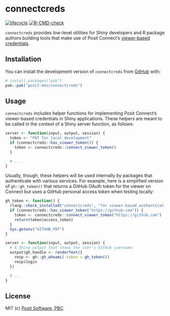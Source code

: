 
<!-- README.md is generated from README.Rmd. Please edit that file -->

# connectcreds

<!-- badges: start -->

[![lifecycle](https://img.shields.io/badge/lifecycle-experimental-orange.svg)](https://lifecycle.r-lib.org/articles/stages.html)
[![R-CMD-check](https://github.com/posit-dev/connectcreds/actions/workflows/R-CMD-check.yaml/badge.svg)](https://github.com/posit-dev/connectcreds/actions/workflows/R-CMD-check.yaml)
<!-- badges: end -->

`connectcreds` provides low-level utilities for Shiny developers and R
package authors building tools that make use of Posit Connect’s
[viewer-based
credentials](https://docs.posit.co/connect/admin/integrations/oauth-integrations/).

## Installation

You can install the development version of `connectcreds` from
[GitHub](https://github.com/) with:

``` r
# install.packages("pak")
pak::pak("posit-dev/connectcreds")
```

## Usage

`connectcreds` includes helper functions for implementing Posit
Connect’s viewer-based credentials in Shiny applications. These helpers
are meant to be called in the context of a Shiny server function, as
follows:

``` r
server <- function(input, output, session) {
  token <- "PAT for local development"
  if (connectcreds::has_viewer_token()) {
    token <- connectcreds::connect_viewer_token()
  }

  # ...
}
```

Usually, though, these helpers will be used internally by packages that
authenticate with various services. For example, here is a simplified
version of `gh::gh_token()` that returns a GitHub OAuth token for the
viewer on Connect but uses a GitHub personal access token when testing
locally:

``` r
gh_token <- function() {
  rlang::check_installed("connectcreds", "for viewer-based authentication")
  if (connectcreds::has_viewer_token("https://github.com")) {
    token <- connectcreds::connect_viewer_token("https://github.com")
    return(token$access_token)
  }
  Sys.getenv("GITHUB_PAT")
}

server <- function(input, output, session) {
  # A Shiny output that shows the user's GitHub username:
  output$gh_handle <- renderText({
    resp <- gh::gh_whoami(.token = gh_token())
    resp$login
  })

  # ...
}
```

## License

MIT (c) [Posit Software, PBC](https://posit.co)
